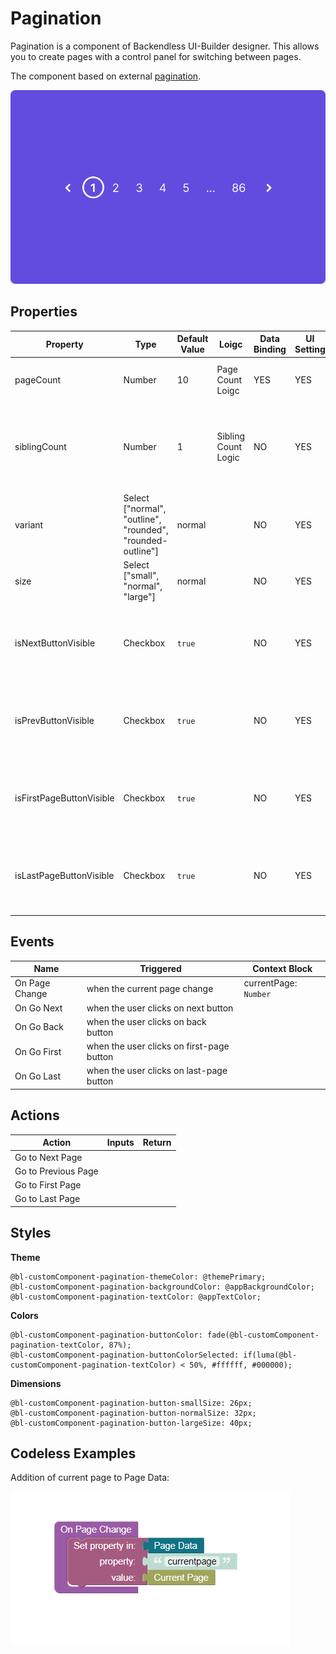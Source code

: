 # Pagination

Pagination is a component of Backendless UI-Builder designer. This allows you to create pages with a control panel for switching between pages.

The component based on external [pagination](https://mui.com/material-ui/react-pagination/).

<p align="center">
  <img src="./thumbnail.png" alt="main thumbnail" width="780"/>
</p>

## Properties

| Property                 | Type                                                       | Default Value | Loigc               | Data Binding | UI Setting | Description                                                                |
|--------------------------|------------------------------------------------------------|---------------|---------------------|--------------|------------|----------------------------------------------------------------------------|
| pageCount                | Number                                                     | 10            | Page Count Loigc    | YES          | YES        | Allows to determine the count of pages                                     |
| siblingCount             | Number                                                     | 1             | Sibling Count Logic | NO           | YES        | Allows to determine how many digits to display either side of current page |
| variant                  | Select ["normal", "outline", "rounded", "rounded-outline"] | normal        |                     | NO           | YES        | Allows to determine the variant of pagination style                        |
| size                     | Select ["small", "normal", "large"]                        | normal        |                     | NO           | YES        | Allows to determine the size for pagination                                |
| isNextButtonVisible      | Checkbox                                                   | `true`        |                     | NO           | YES        | Allows to determine the visible or not visibel "Next" button               |
| isPrevButtonVisible      | Checkbox                                                   | `true`        |                     | NO           | YES        | Allows to determine the visible or not visible "Previous" button           |
| isFirstPageButtonVisible | Checkbox                                                   | `true`        |                     | NO           | YES        | Allows to determine the visible or not visible "First Page" button         |
| isLastPageButtonVisible  | Checkbox                                                   | `true`        |                     | NO           | YES        | Allows to determine the visible or not visible "Last Page" button          |

## Events

| Name           | Triggered                                 | Context Block         |
|----------------|-------------------------------------------|-----------------------|
| On Page Change | when the current page change              | currentPage: `Number` |
| On Go Next     | when the user clicks on next button       |                       |
| On Go Back     | when the user clicks on back button       |                       |
| On Go First    | when the user clicks on first-page button |                       |
| On Go Last     | when the user clicks on last-page button  |                       |

## Actions

| Action              | Inputs | Return |
|---------------------|--------|--------|
| Go to Next Page     |        |        |
| Go to Previous Page |        |        |
| Go to First Page    |        |        |
| Go to Last Page     |        |        |

## Styles
**Theme**
```
@bl-customComponent-pagination-themeColor: @themePrimary;
@bl-customComponent-pagination-backgroundColor: @appBackgroundColor;
@bl-customComponent-pagination-textColor: @appTextColor;
```

**Colors**
```
@bl-customComponent-pagination-buttonColor: fade(@bl-customComponent-pagination-textColor, 87%);
@bl-customComponent-pagination-buttonColorSelected: if(luma(@bl-customComponent-pagination-textColor) < 50%, #ffffff, #000000);
```

**Dimensions**
```
@bl-customComponent-pagination-button-smallSize: 26px;
@bl-customComponent-pagination-button-normalSize: 32px;
@bl-customComponent-pagination-button-largeSize: 40px;
```

## <a name="Examples"></a> Codeless Examples

Addition of current page to Page Data:

![on page change example](./example-images/on-page-change-example.png)
